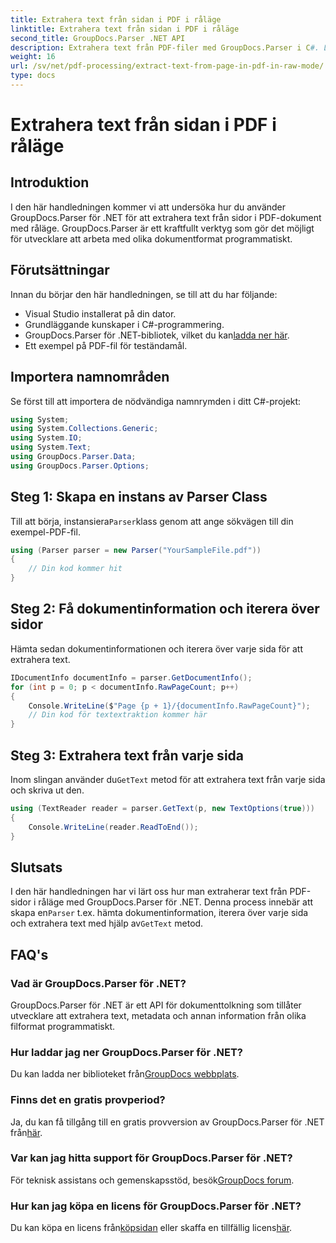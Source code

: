 ```yaml
---
title: Extrahera text från sidan i PDF i råläge
linktitle: Extrahera text från sidan i PDF i råläge
second_title: GroupDocs.Parser .NET API
description: Extrahera text från PDF-filer med GroupDocs.Parser i C#. Lär dig effektiv PDF-textextraktion med detta kraftfulla .NET-bibliotek.
weight: 16
url: /sv/net/pdf-processing/extract-text-from-page-in-pdf-in-raw-mode/
type: docs
---
```

# Extrahera text från sidan i PDF i råläge

## Introduktion
I den här handledningen kommer vi att undersöka hur du använder GroupDocs.Parser för .NET för att extrahera text från sidor i PDF-dokument med råläge. GroupDocs.Parser är ett kraftfullt verktyg som gör det möjligt för utvecklare att arbeta med olika dokumentformat programmatiskt.
## Förutsättningar
Innan du börjar den här handledningen, se till att du har följande:
- Visual Studio installerat på din dator.
- Grundläggande kunskaper i C#-programmering.
- GroupDocs.Parser för .NET-bibliotek, vilket du kan[ladda ner här](https://releases.groupdocs.com/parser/net/).
- Ett exempel på PDF-fil för teständamål.

## Importera namnområden
Se först till att importera de nödvändiga namnrymden i ditt C#-projekt:
```csharp
using System;
using System.Collections.Generic;
using System.IO;
using System.Text;
using GroupDocs.Parser.Data;
using GroupDocs.Parser.Options;
```
## Steg 1: Skapa en instans av Parser Class
 Till att börja, instansiera`Parser`klass genom att ange sökvägen till din exempel-PDF-fil.
```csharp
using (Parser parser = new Parser("YourSampleFile.pdf"))
{
    // Din kod kommer hit
}
```
## Steg 2: Få dokumentinformation och iterera över sidor
Hämta sedan dokumentinformationen och iterera över varje sida för att extrahera text.
```csharp
IDocumentInfo documentInfo = parser.GetDocumentInfo();
for (int p = 0; p < documentInfo.RawPageCount; p++)
{
    Console.WriteLine($"Page {p + 1}/{documentInfo.RawPageCount}");
    // Din kod för textextraktion kommer här
}
```
## Steg 3: Extrahera text från varje sida
 Inom slingan använder du`GetText` metod för att extrahera text från varje sida och skriva ut den.
```csharp
using (TextReader reader = parser.GetText(p, new TextOptions(true)))
{
    Console.WriteLine(reader.ReadToEnd());
}
```

## Slutsats
 I den här handledningen har vi lärt oss hur man extraherar text från PDF-sidor i råläge med GroupDocs.Parser för .NET. Denna process innebär att skapa en`Parser` t.ex. hämta dokumentinformation, iterera över varje sida och extrahera text med hjälp av`GetText` metod.

## FAQ's
### Vad är GroupDocs.Parser för .NET?
GroupDocs.Parser för .NET är ett API för dokumenttolkning som tillåter utvecklare att extrahera text, metadata och annan information från olika filformat programmatiskt.
### Hur laddar jag ner GroupDocs.Parser för .NET?
 Du kan ladda ner biblioteket från[GroupDocs webbplats](https://releases.groupdocs.com/parser/net/).
### Finns det en gratis provperiod?
 Ja, du kan få tillgång till en gratis provversion av GroupDocs.Parser för .NET från[här](https://releases.groupdocs.com/).
### Var kan jag hitta support för GroupDocs.Parser för .NET?
 För teknisk assistans och gemenskapsstöd, besök[GroupDocs forum](https://forum.groupdocs.com/c/parser/17).
### Hur kan jag köpa en licens för GroupDocs.Parser för .NET?
 Du kan köpa en licens från[köpsidan](https://purchase.groupdocs.com/buy) eller skaffa en tillfällig licens[här](https://purchase.groupdocs.com/temporary-license/).